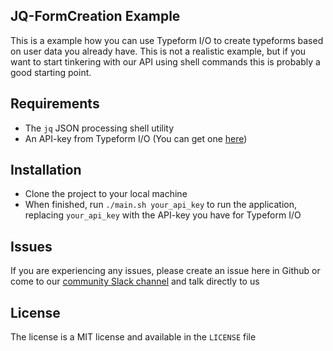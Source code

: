 ## JQ-FormCreation Example

This is a example how you can use Typeform I/O to create typeforms based on
user data you already have. This is not a realistic example, but if you want to
start tinkering with our API using shell commands this is probably a good
starting point.



## Requirements

* The `jq` JSON processing shell utility
* An API-key from Typeform I/O (You can get one [here](http://docs.typeform.io/v0.1/page/signup))


## Installation

* Clone the project to your local machine
* When finished, run `./main.sh your_api_key` to run the application, replacing
 `your_api_key` with the API-key you have for Typeform I/O

## Issues

If you are experiencing any issues, please create an issue here in Github or
come to our [community Slack channel](http://docs.typeform.io/v0.1/page/slack-invite) and talk directly to us

## License

The license is a MIT license and available in the `LICENSE` file
